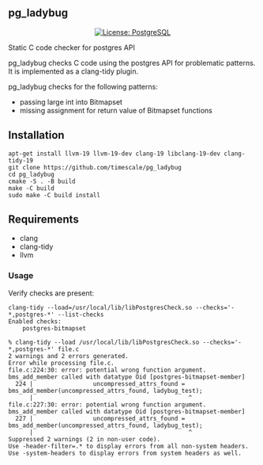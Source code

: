 ## pg_ladybug
<p align="center">
  <a href="https://github.com/timescale/pgspot/blob/main/LICENSE"><img alt="License: PostgreSQL" src="https://img.shields.io/github/license/timescale/pgspot"></a>
</p>

Static C code checker for postgres API

pg_ladybug checks C code using the postgres API for problematic patterns. It is implemented as a clang-tidy plugin.

pg_ladybug checks for the following patterns:

- passing large int into Bitmapset
- missing assignment for return value of Bitmapset functions

## Installation

```
apt-get install llvm-19 llvm-19-dev clang-19 libclang-19-dev clang-tidy-19
git clone https://github.com/timescale/pg_ladybug
cd pg_ladybug
cmake -S . -B build
make -C build
sudo make -C build install
```

## Requirements

- clang
- clang-tidy
- llvm

### Usage

Verify checks are present:
```
clang-tidy --load=/usr/local/lib/libPostgresCheck.so --checks='-*,postgres-*' --list-checks
Enabled checks:
    postgres-bitmapset
```

```
% clang-tidy --load /usr/local/lib/libPostgresCheck.so --checks='-*,postgres-*' file.c
2 warnings and 2 errors generated.
Error while processing file.c.
file.c:224:30: error: potential wrong function argument. bms_add_member called with datatype Oid [postgres-bitmapset-member]
  224 |                 uncompressed_attrs_found = bms_add_member(uncompressed_attrs_found, ladybug_test);
      |                                            ^
file.c:227:30: error: potential wrong function argument. bms_add_member called with datatype Oid [postgres-bitmapset-member]
  227 |                 uncompressed_attrs_found = bms_add_member(uncompressed_attrs_found, ladybug_test);
      |                                            ^
Suppressed 2 warnings (2 in non-user code).
Use -header-filter=.* to display errors from all non-system headers. Use -system-headers to display errors from system headers as well.
```

